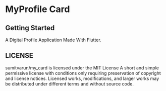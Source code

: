 # MyProfile Card

## Getting Started

A  Digital Profile Application Made With Flutter. 

## LICENSE
sumitvarun/my_card is licensed under the MIT License
A short and simple permissive license with conditions only requiring preservation of copyright and license notices. Licensed works, modifications, and larger works may be distributed under different terms and without source code.
